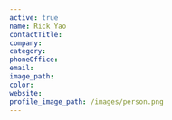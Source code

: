 ```yaml
---
active: true
name: Rick Yao
contactTitle:
company:
category:
phoneOffice:
email:
image_path:
color:
website:
profile_image_path: /images/person.png
---
```

